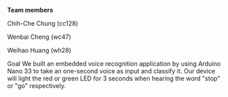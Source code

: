 <b>Team members</b> <br>

Chih-Che Chung (cc128)

Wenbai Cheng (wc47)

Weihao Huang (wh28)

Goal
We built an embedded voice recognition application by using Arduino Nano 33 to take an one-second voice as input and classify it. Our device will light the red or green LED for 3 seconds when hearing the word "stop" or "go" respectively.
